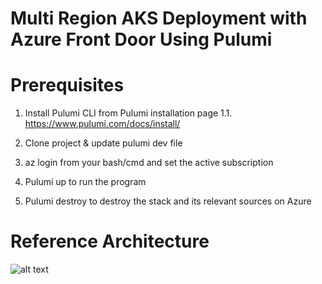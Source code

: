 # Multi Region AKS Deployment with Azure Front Door Using Pulumi

# Prerequisites

1. Install Pulumi CLI from Pulumi installation page
1.1. https://www.pulumi.com/docs/install/

2. Clone project & update pulumi dev file

3. az login from your bash/cmd and set the active subscription

4. Pulumi up to run the program

5. Pulumi destroy to destroy the stack and its relevant sources on Azure

# Reference Architecture 
![alt text](https://raw.githubusercontent.com/phillipgibson/Cloud-Azure-AKS-Using-AFD-with-AKS/master/images/aks-azure-front-door.png)
